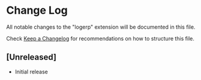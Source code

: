 # Change Log

All notable changes to the "logerp" extension will be documented in this file.

Check [Keep a Changelog](http://keepachangelog.com/) for recommendations on how to structure this file.

## [Unreleased]

- Initial release